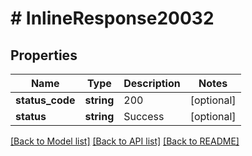 # # InlineResponse20032

## Properties

Name | Type | Description | Notes
------------ | ------------- | ------------- | -------------
**status_code** | **string** | 200 | [optional]
**status** | **string** | Success | [optional]

[[Back to Model list]](../../README.md#models) [[Back to API list]](../../README.md#endpoints) [[Back to README]](../../README.md)
